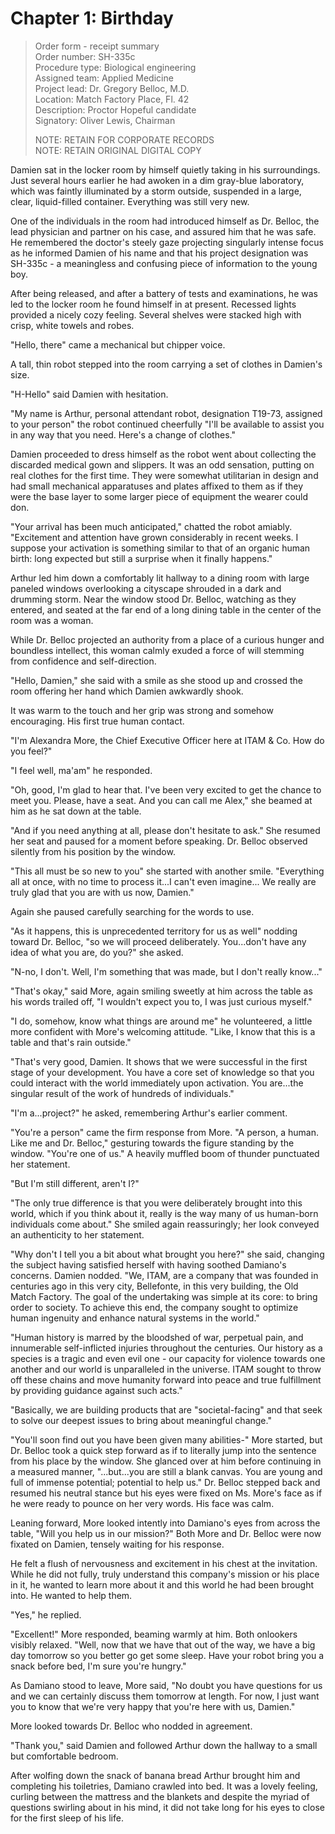# Chapter 1: Birthday

> Order form - receipt summary  
> Order number:   SH-335c  
> Procedure type: Biological engineering  
> Assigned team:  Applied Medicine  
> Project lead:   Dr. Gregory Belloc, M.D.  
> Location:       Match Factory Place, Fl. 42  
> Description:    Proctor Hopeful candidate  
> Signatory:      Oliver Lewis, Chairman  
>  
> NOTE: RETAIN FOR CORPORATE RECORDS  
> NOTE: RETAIN ORIGINAL DIGITAL COPY  

Damien sat in the locker room by himself quietly taking in his surroundings. Just several hours earlier he had awoken in a dim gray-blue laboratory, which was faintly illuminated by a storm outside, suspended in a large, clear, liquid-filled container. Everything was still very new.

One of the individuals in the room had introduced himself as Dr. Belloc, the lead physician and partner on his case, and assured him that he was safe. He remembered the doctor's steely gaze projecting singularly intense focus as he informed Damien of his name and that his project designation was SH-335c - a meaningless and confusing piece of information to the young boy.

After being released, and after a battery of tests and examinations, he was led to the locker room he found himself in at present. Recessed lights provided a nicely cozy feeling. Several shelves were stacked high with crisp, white towels and robes.

"Hello, there" came a mechanical but chipper voice.

A tall, thin robot stepped into the room carrying a set of clothes in Damien's size.

"H-Hello" said Damien with hesitation.

"My name is Arthur, personal attendant robot, designation T19-73, assigned to your person" the robot continued cheerfully "I'll be available to assist you in any way that you need. Here's a change of clothes."

Damien proceeded to dress himself as the robot went about collecting the discarded medical gown and slippers. It was an odd sensation, putting on real clothes for the first time. They were somewhat utilitarian in design and had small mechanical apparatuses and plates affixed to them as if they were the base layer to some larger piece of equipment the wearer could don.

"Your arrival has been much anticipated," chatted the robot amiably. "Excitement and attention have grown considerably in recent weeks. I suppose your activation is something similar to that of an organic human birth: long expected but still a surprise when it finally happens."

Arthur led him down a comfortably lit hallway to a dining room with large paneled windows overlooking a cityscape shrouded in a dark and drumming storm. Near the window stood Dr. Belloc, watching as they entered, and seated at the far end of a long dining table in the center of the room was a woman.

While Dr. Belloc projected an authority from a place of a curious hunger and boundless intellect, this woman calmly exuded a force of will stemming from confidence and self-direction.

"Hello, Damien," she said with a smile as she stood up and crossed the room offering her hand which Damien awkwardly shook.

It was warm to the touch and her grip was strong and somehow encouraging. His first true human contact.

"I'm Alexandra More, the Chief Executive Officer here at ITAM & Co. How do you feel?"

"I feel well, ma'am" he responded.

"Oh, good, I'm glad to hear that. I've been very excited to get the chance to meet you. Please, have a seat. And you can call me Alex," she beamed at him as he sat down at the table.

"And if you need anything at all, please don't hesitate to ask." She resumed her seat and paused for a moment before speaking. Dr. Belloc observed silently from his position by the window.

"This all must be so new to you" she started with another smile. "Everything all at once, with no time to process it...I can't even imagine... We really are truly glad that you are with us now, Damien."

Again she paused carefully searching for the words to use.

"As it happens, this is unprecedented territory for us as well" nodding toward Dr. Belloc, "so we will proceed deliberately. You...don't have any idea of what you are, do you?" she asked.

"N-no, I don't. Well, I'm something that was made, but I don't really know..."

"That's okay," said More, again smiling sweetly at him across the table as his words trailed off, "I wouldn't expect you to, I was just curious myself."

"I do, somehow, know what things are around me" he volunteered, a little more confident with More's welcoming attitude. "Like, I know that this is a table and that's rain outside."

"That's very good, Damien. It shows that we were successful in the first stage of your development. You have a core set of knowledge so that you could interact with the world immediately upon activation. You are...the singular result of the work of hundreds of individuals."

"I'm a...project?" he asked, remembering Arthur's earlier comment.

"You're a person" came the firm response from More. "A person, a human. Like me and Dr. Belloc," gesturing towards the figure standing by the window. "You're one of us." A heavily muffled boom of thunder punctuated her statement.

"But I'm still different, aren't I?"

"The only true difference is that you were deliberately brought into this world, which if you think about it, really is the way many of us human-born individuals come about." She smiled again reassuringly; her look conveyed an authenticity to her statement.

"Why don't I tell you a bit about what brought you here?" she said, changing the subject having satisfied herself with having soothed Damiano's concerns. Damien nodded. "We, ITAM, are a company that was founded in centuries ago in this very city, Bellefonte, in this very building, the Old Match Factory. The goal of the undertaking was simple at its core: to bring order to society. To achieve this end, the company sought to optimize human ingenuity and enhance natural systems in the world."

"Human history is marred by the bloodshed of war, perpetual pain, and innumerable self-inflicted injuries throughout the centuries. Our history as a species is a tragic and even evil one - our capacity for violence towards one another and our world is unparalleled in the universe. ITAM sought to throw off these chains and move humanity forward into peace and true fulfillment by providing guidance against such acts."

"Basically, we are building products that are "societal-facing" and that seek to solve our deepest issues to bring about meaningful change."

"You'll soon find out you have been given many abilities-" More started, but Dr. Belloc took a quick step forward as if to literally jump into the sentence from his place by the window. She glanced over at him before continuing in a measured manner, "...but...you are still a blank canvas. You are young and full of immense potential; potential to help us." Dr. Belloc stepped back and resumed his neutral stance but his eyes were fixed on Ms. More's face as if he were ready to pounce on her very words. His face was calm.

Leaning forward, More looked intently into Damiano's eyes from across the table, "Will you help us in our mission?" Both More and Dr. Belloc were now fixated on Damien, tensely waiting for his response.

He felt a flush of nervousness and excitement in his chest at the invitation. While he did not fully, truly understand this company's mission or his place in it, he wanted to learn more about it and this world he had been brought into. He wanted to help them.

"Yes," he replied.

"Excellent!" More responded, beaming warmly at him. Both onlookers visibly relaxed. "Well, now that we have that out of the way, we have a big day tomorrow so you better go get some sleep. Have your robot bring you a snack before bed, I'm sure you're hungry."

As Damiano stood to leave, More said, "No doubt you have questions for us and we can certainly discuss them tomorrow at length. For now, I just want you to know that we're very happy that you're here with us, Damien."

More looked towards Dr. Belloc who nodded in agreement.

"Thank you," said Damien and followed Arthur down the hallway to a small but comfortable bedroom.

After wolfing down the snack of banana bread Arthur brought him and completing his toiletries, Damiano crawled into bed. It was a lovely feeling, curling between the mattress and the blankets and despite the myriad of questions swirling about in his mind, it did not take long for his eyes to close for the first sleep of his life.

